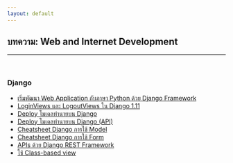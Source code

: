 ```yaml
---
layout: default
---
```


## บทความ: Web and Internet Development

---

<br>

### Django

- [เริ่มพัฒนา Web Application กับภาษา Python ด้วย Django Framework][web-app-django-framework]
- [LoginViews และ LogoutViews ใน Django 1.11][nonthakon-login-django]
- [Deploy โมเดลทำนายบน Django][nonthakon-deploy-model-django]
- [Deploy โมเดลทำนายบน Django (API)][nonthakon-deplot-model-django-api]
- [Cheatsheet Django การใช้ Model][nonthakon-cheat-sheet-django-model]
- [Cheatsheet Django การใช้ Form][nonthakon-cheat-sheet-django-form]
- [APIs ด้วย Django REST Framework][nonthakon-api-rest]
- [ใช้ Class-based view][nonthakon-class-based-view]

[web-app-django-framework]: https://codeburst.io/%E0%B9%80%E0%B8%A3%E0%B8%B4%E0%B9%88%E0%B8%A1%E0%B8%9E%E0%B8%B1%E0%B8%92%E0%B8%99%E0%B8%B2-web-application-%E0%B8%81%E0%B8%B1%E0%B8%9A%E0%B8%A0%E0%B8%B2%E0%B8%A9%E0%B8%B2-python-%E0%B8%94%E0%B9%89%E0%B8%A7%E0%B8%A2-django-framework-38ce132ac706
[nonthakon-login-django]: https://medium.com/@nonthakon/loginviews-%E0%B9%81%E0%B8%A5%E0%B8%B0-logoutviews-%E0%B9%83%E0%B8%99-django-1-11-f5976e838341
[nonthakon-deploy-model-django]: https://medium.com/@nonthakon/deploy-%E0%B9%82%E0%B8%A1%E0%B9%80%E0%B8%94%E0%B8%A5%E0%B8%97%E0%B8%B3%E0%B8%99%E0%B8%B2%E0%B8%A2%E0%B8%9A%E0%B8%99-django-26e9ba8a4726
[nonthakon-deplot-model-django-api]: https://medium.com/@nonthakon/deploy-%E0%B9%82%E0%B8%A1%E0%B9%80%E0%B8%94%E0%B8%A5%E0%B8%97%E0%B8%B3%E0%B8%99%E0%B8%B2%E0%B8%A2%E0%B8%9A%E0%B8%99-django-api-db083dd95e00
[nonthakon-cheat-sheet-django-model]: https://medium.com/@nonthakon/cheatsheet-django-%E0%B8%81%E0%B8%B2%E0%B8%A3%E0%B9%83%E0%B8%8A%E0%B9%89-model-69b6da4a07a7
[nonthakon-cheat-sheet-django-form]: https://medium.com/@nonthakon/cheatsheet-django-%E0%B8%81%E0%B8%B2%E0%B8%A3%E0%B9%83%E0%B8%8A%E0%B9%89-form-94456cd9133b
[nonthakon-api-rest]: https://medium.com/@nonthakon/advance-django-apis-%E0%B8%94%E0%B9%89%E0%B8%A7%E0%B8%A2-django-rest-framework-4ec27a1b5fe0
[nonthakon-class-based-view]: https://medium.com/@nonthakon/advance-django-%E0%B9%83%E0%B8%8A%E0%B9%89-class-based-view-92bd3d623443
